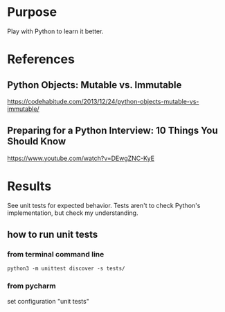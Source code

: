 # Purpose
Play with Python to learn it better.

# References

## Python Objects: Mutable vs. Immutable
https://codehabitude.com/2013/12/24/python-objects-mutable-vs-immutable/

## Preparing for a Python Interview: 10 Things You Should Know
https://www.youtube.com/watch?v=DEwgZNC-KyE

# Results
See unit tests for expected behavior.
Tests aren't to check Python's implementation, but check my understanding.

## how to run unit tests

### from terminal command line

    python3 -m unittest discover -s tests/

### from pycharm
set configuration "unit tests"
